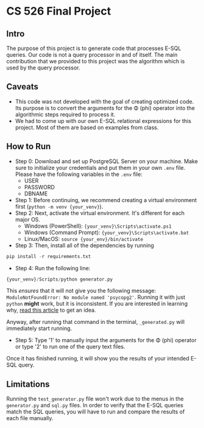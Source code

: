 # CS 526 Final Project

## Intro

The purpose of this project is to generate code that processes E-SQL queries. Our code is not a query processor in and of itself. The main contribution that we provided to this project was the algorithm which is used by the query processor.

## Caveats

- This code was not developed with the goal of creating optimized code. Its purpose is to convert the arguments for the Φ (phi) operator into the algorithmic steps required to process it.
- We had to come up with our own E-SQL relational expressions for this project. Most of them are based on examples from class.

## How to Run

- Step 0: Download and set up PostgreSQL Server on your machine. Make sure to initialize your credentials and put them in your own `.env` file. Please have the following variables in the `.env` file:
  - USER
  - PASSWORD
  - DBNAME
- Step 1: Before continuing, we recommend creating a virtual environment first (`python -m venv {your_venv}`).
- Step 2: Next, activate the virtual environment. It's different for each major OS.
  - Windows (PowerShell): `{your_venv}\Scripts\activate.ps1`
  - Windows (Command Prompt): `{your_venv}\Scripts\activate.bat`
  - Linux/MacOS: `source {your_env}/bin/activate`
- Step 3: Then, install all of the dependencies by running

```py
pip install -r requirements.txt
```

- Step 4: Run the following line:
```py
{your_venv}/Scripts/python generator.py
```

This *ensures* that it will not give you the following message: `ModuleNotFoundError: No module named 'psycopg2'`. Running it with just `python` **might** work, but it is inconsistent. If you are interested in learning why, [read this article](https://docs.python.org/3/library/venv.html) to get an idea.

Anyway, after running that command in the terminal, `_generated.py` will immediately start running.

- Step 5: Type '1' to manually input the arguments for the Φ (phi) operator or type '2' to run one of the query text files.

Once it has finished running, it will show you the results of your intended E-SQL query.

## Limitations
Running the `test_generator.py` file won't work due to the menus in the `generator.py` and `sql.py` files. In order to verify that the E-SQL queries match the SQL queries, you will have to run and compare the results of each file manually.
